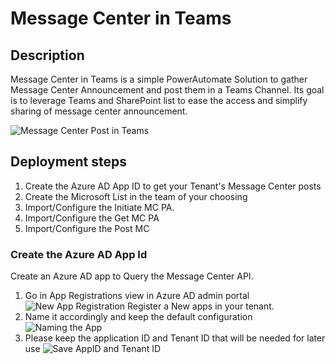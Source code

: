 # Message Center in Teams

## Description

Message Center in Teams is a simple PowerAutomate Solution to gather Message Center Announcement and post them in a Teams Channel.
Its goal is to leverage Teams and SharePoint list to ease the access and simplify sharing of message center announcement.

![Message Center Post in Teams](https://github.com/ericsche/MCinTeams/blob/main/Screenshots/Picture1.png)

## Deployment steps

1. Create the Azure AD App ID to get your Tenant's Message Center posts
2. Create the Microsoft List in the team of your choosing
3. Import/Configure the Initiate MC PA.
4. Import/Configure the Get MC PA
5. Import/Configure the Post MC  

### Create the Azure AD App Id

Create an Azure AD app to Query the Message Center API.

1. Go in App Registrations view in Azure AD admin portal
    ![New App Registration](https://github.com/ericsche/MCinTeams/blob/main/Screenshots/Picture2.png)
    Register a New apps in your tenant.
2. Name it accordingly and keep the default configuration
   ![Naming the App](https://github.com/ericsche/MCinTeams/blob/main/Screenshots/Picture3.png)
3. Please keep the application ID and Tenant ID that will be needed for later use
   ![Save AppID and Tenant ID](https://github.com/ericsche/MCinTeams/blob/main/Screenshots/Picture3.png)
